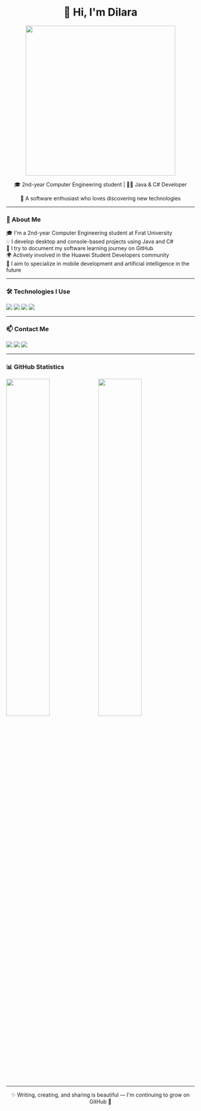 <h1 align="center">👋 Hi, I'm Dilara</h1>

<p align="center">
  <img src="https://media2.giphy.com/media/v1.Y2lkPTc5MGI3NjExZ2FxMmNydm1xdW4xaDgyY2ljc3ltajAwZzF3dHIwNGxrMmUzdWJhOCZlcD12MV9pbnRlcm5hbF9naWZfYnlfaWQmY3Q9Zw/64agTj4WWYyw1FgC6G/giphy.gif" width="400"/>
</p>

<p align="center">
 🎓 2nd-year Computer Engineering student | 👩‍💻 Java & C# Developer  </p>
<p align="center"> 🌱 A software enthusiast who loves discovering new technologies
</p>

---

### 🚀 About Me

🎓 I'm a 2nd-year Computer Engineering student at Fırat University  
💡 I develop desktop and console-based projects using Java and C#  
💬 I try to document my software learning journey on GitHub  
🌍 Actively involved in the Huawei Student Developers community  
🎯 I aim to specialize in mobile development and artificial intelligence in the future

---

### 🛠️ Technologies I Use

<p align="left">
  <img src="https://img.shields.io/badge/Java-ED8B00?style=for-the-badge&logo=java&logoColor=white&link=" />
  <img src="https://img.shields.io/badge/C%23-239120?style=for-the-badge&logo=c-sharp&logoColor=white&link=" />
  <img src="https://img.shields.io/badge/Swift-0078D7?style=for-the-badge&logo=windows&logoColor=white&link=" />
  <img src="https://img.shields.io/badge/GitHub-000000?style=for-the-badge&logo=github&logoColor=white&link=" />
</p>

---

### 📫 Contact Me

<p>
  <a href="mailto:dilaraertugrul05@.com"><img src="https://img.shields.io/badge/e--posta-D9B600?style=for-the-badge&logo=gmail&logoColor=white"/></a>
  <a href="linkedin.com/in/dilara-ertugrul" target="_blank"><img src="https://img.shields.io/badge/LinkedIn-0A66C2?style=for-the-badge&logo=linkedin&logoColor=white"/></a>
  <a href="https://github.com/dilaraertugrul"><img src="https://img.shields.io/badge/GitHub-100000?style=for-the-badge&logo=github&logoColor=white"/></a>
</p>

---

### 📊 GitHub Statistics

<p align="left">
  <img src="https://github-readme-stats.vercel.app/api?username=dilaraertugrul&show_icons=true&theme=tokyonight" width="48%"/>
  <img src="https://github-readme-stats.vercel.app/api/top-langs/?username=dilaraertugrul&layout=compact&theme=tokyonight" width="48%"/>
</p>

---

<p align="center">
  ✨ Writing, creating, and sharing is beautiful — I'm continuing to grow on GitHub 🚀
</p>
